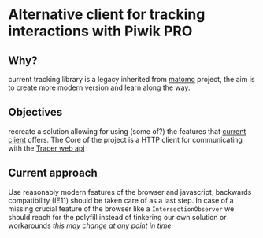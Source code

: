 # Alternative client for tracking interactions with Piwik PRO

## Why?

current tracking library is a legacy inherited from [matomo](https://github.com/matomo-org/matomo) project, the aim is to create more modern version and learn along the way.

## Objectives

recreate a solution allowing for using (some of?) the features that [current client](https://developers.piwik.pro/en/latest/data_collection/web/javascript_tracking_client/api.html) offers. The Core of the project is a HTTP client for communicating with the [Tracer web api](https://developers.piwik.pro/en/latest/data_collection/api/http_api.html)

## Current approach

Use reasonably modern features of the browser and javascript, backwards compatibility (IE11) should be taken care of as a last step. In case of a missing crucial feature of the browser like a `IntersectionObserver` we should reach for the polyfill instead of tinkering our own solution or workarounds
_this may change at any point in time_
